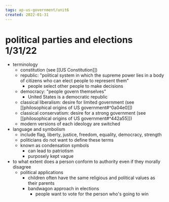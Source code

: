 ```yaml
---
tags: ap-us-government/unit6 
created: 2022-01-31
---
```


# political parties and elections 1/31/22

- terminology
	- constitution (see [[US Constitution]])
	- republic: "political system in which the supreme power lies in a body of citizens who can elect people to represent them"
		- people select other people to make decisions
	- democracy: "people govern themselves"
		- United States is a democratic republic
	- classical liberalism: desire for limited government (see [[philosophical origins of US government#^0a04e0]])
	- classical conservatism: desire for a strong government (see [[philosophical origins of US government#^442a55]])
	- modern versions of each ideology are switched
- language and symbolism
	- include flag, liberty, justice, freedom, equality, democracy, strength
	- politicians do not want to define these terms
	- known as condensation symbols
		- can lead to patriotism
		- purposely kept vague
- to what extent does a person conform to authority even if they morally disagree
	- political applications
		- children often have the same religious and political values as their parents
		- bandwagon approach in elections
			- people want to vote for the person who's going to win 
